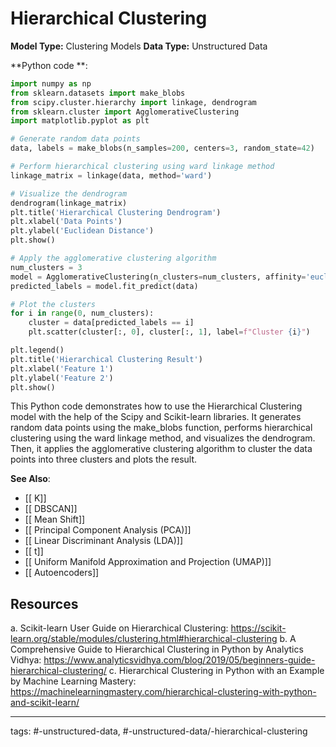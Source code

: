 #  Hierarchical Clustering
**Model Type:**  Clustering Models
**Data Type:**  Unstructured Data

**Python code **:


```python
import numpy as np
from sklearn.datasets import make_blobs
from scipy.cluster.hierarchy import linkage, dendrogram
from sklearn.cluster import AgglomerativeClustering
import matplotlib.pyplot as plt

# Generate random data points
data, labels = make_blobs(n_samples=200, centers=3, random_state=42)

# Perform hierarchical clustering using ward linkage method
linkage_matrix = linkage(data, method='ward')

# Visualize the dendrogram
dendrogram(linkage_matrix)
plt.title('Hierarchical Clustering Dendrogram')
plt.xlabel('Data Points')
plt.ylabel('Euclidean Distance')
plt.show()

# Apply the agglomerative clustering algorithm
num_clusters = 3
model = AgglomerativeClustering(n_clusters=num_clusters, affinity='euclidean', linkage='ward')
predicted_labels = model.fit_predict(data)

# Plot the clusters
for i in range(0, num_clusters):
    cluster = data[predicted_labels == i]
    plt.scatter(cluster[:, 0], cluster[:, 1], label=f"Cluster {i}")

plt.legend()
plt.title('Hierarchical Clustering Result')
plt.xlabel('Feature 1')
plt.ylabel('Feature 2')
plt.show()
```

This Python code demonstrates how to use the Hierarchical Clustering model with the help of the Scipy and Scikit-learn libraries. It generates random data points using the make_blobs function, performs hierarchical clustering using the ward linkage method, and visualizes the dendrogram. Then, it applies the agglomerative clustering algorithm to cluster the data points into three clusters and plots the result.


**See Also**:

- [[ K]]
- [[ DBSCAN]]
- [[ Mean Shift]]
- [[ Principal Component Analysis (PCA)]]
- [[ Linear Discriminant Analysis (LDA)]]
- [[ t]]
- [[ Uniform Manifold Approximation and Projection (UMAP)]]
- [[ Autoencoders]]
## Resources

a. Scikit-learn User Guide on Hierarchical Clustering:
https://scikit-learn.org/stable/modules/clustering.html#hierarchical-clustering
b. A Comprehensive Guide to Hierarchical Clustering in Python by Analytics Vidhya:
https://www.analyticsvidhya.com/blog/2019/05/beginners-guide-hierarchical-clustering/
c. Hierarchical Clustering in Python with an Example by Machine Learning Mastery:
https://machinelearningmastery.com/hierarchical-clustering-with-python-and-scikit-learn/


---
tags: #-unstructured-data, #-unstructured-data/-hierarchical-clustering
